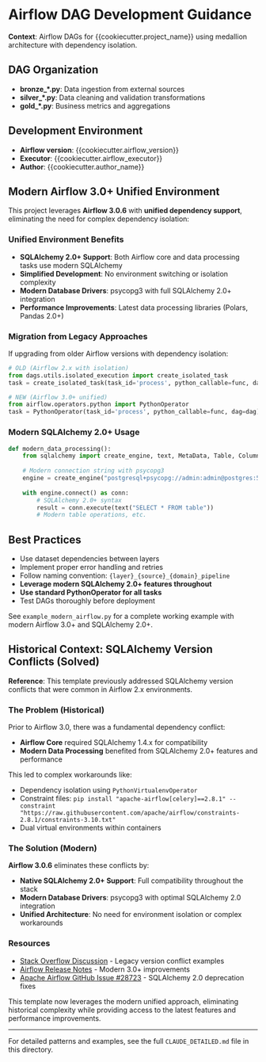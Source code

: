 # Airflow DAG Development Guidance

**Context**: Airflow DAGs for {{cookiecutter.project_name}} using medallion architecture with dependency isolation.

## DAG Organization

- **bronze_*.py**: Data ingestion from external sources
- **silver_*.py**: Data cleaning and validation transformations  
- **gold_*.py**: Business metrics and aggregations

## Development Environment

- **Airflow version**: {{cookiecutter.airflow_version}}
- **Executor**: {{cookiecutter.airflow_executor}}
- **Author**: {{cookiecutter.author_name}}

## Modern Airflow 3.0+ Unified Environment

This project leverages **Airflow 3.0.6** with **unified dependency support**, eliminating the need for complex dependency isolation:

### Unified Environment Benefits

- **SQLAlchemy 2.0+ Support**: Both Airflow core and data processing tasks use modern SQLAlchemy
- **Simplified Development**: No environment switching or isolation complexity
- **Modern Database Drivers**: psycopg3 with full SQLAlchemy 2.0+ integration
- **Performance Improvements**: Latest data processing libraries (Polars, Pandas 2.0+)

### Migration from Legacy Approaches

If upgrading from older Airflow versions with dependency isolation:

```python
# OLD (Airflow 2.x with isolation)
from dags.utils.isolated_execution import create_isolated_task
task = create_isolated_task(task_id='process', python_callable=func, dag=dag)

# NEW (Airflow 3.0+ unified)
from airflow.operators.python import PythonOperator
task = PythonOperator(task_id='process', python_callable=func, dag=dag)
```

### Modern SQLAlchemy 2.0+ Usage

```python
def modern_data_processing():
    from sqlalchemy import create_engine, text, MetaData, Table, Column
    
    # Modern connection string with psycopg3
    engine = create_engine("postgresql+psycopg://admin:admin@postgres:5432/db")
    
    with engine.connect() as conn:
        # SQLAlchemy 2.0+ syntax
        result = conn.execute(text("SELECT * FROM table"))
        # Modern table operations, etc.
```

## Best Practices

- Use dataset dependencies between layers
- Implement proper error handling and retries
- Follow naming convention: `{layer}_{source}_{domain}_pipeline`
- **Leverage modern SQLAlchemy 2.0+ features throughout**
- **Use standard PythonOperator for all tasks**
- Test DAGs thoroughly before deployment

See `example_modern_airflow.py` for a complete working example with modern Airflow 3.0+ and SQLAlchemy 2.0+.

## Historical Context: SQLAlchemy Version Conflicts (Solved)

**Reference**: This template previously addressed SQLAlchemy version conflicts that were common in Airflow 2.x environments.

### The Problem (Historical)

Prior to Airflow 3.0, there was a fundamental dependency conflict:
- **Airflow Core** required SQLAlchemy 1.4.x for compatibility
- **Modern Data Processing** benefited from SQLAlchemy 2.0+ features and performance

This led to complex workarounds like:
- Dependency isolation using `PythonVirtualenvOperator`
- Constraint files: `pip install "apache-airflow[celery]==2.8.1" --constraint "https://raw.githubusercontent.com/apache/airflow/constraints-2.8.1/constraints-3.10.txt"`
- Dual virtual environments within containers

### The Solution (Modern)

**Airflow 3.0.6** eliminates these conflicts by:
- **Native SQLAlchemy 2.0+ Support**: Full compatibility throughout the stack
- **Modern Database Drivers**: psycopg3 with optimal SQLAlchemy 2.0 integration  
- **Unified Architecture**: No need for environment isolation or complex workarounds

### Resources

- [Stack Overflow Discussion](https://stackoverflow.com/questions/76365797/how-do-i-get-airflow-to-work-with-sqlalchemy-2-0-2-when-it-has-a-1-4-48-version) - Legacy version conflict examples
- [Airflow Release Notes](https://airflow.apache.org/docs/apache-airflow/stable/release_notes.html) - Modern 3.0+ improvements
- [Apache Airflow GitHub Issue #28723](https://github.com/apache/airflow/issues/28723) - SQLAlchemy 2.0 deprecation fixes

This template now leverages the modern unified approach, eliminating historical complexity while providing access to the latest features and performance improvements.

---

For detailed patterns and examples, see the full `CLAUDE_DETAILED.md` file in this directory.